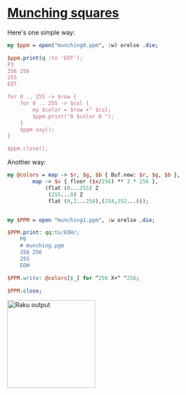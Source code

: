 [1]: https://rosettacode.org/wiki/Munching_squares

# [Munching squares][1]





Here's one simple way:

```perl
my $ppm = open("munching0.ppm", :w) orelse .die;

$ppm.print(q :to 'EOT');
P3
256 256
255
EOT

for 0 .. 255 -> $row {
    for 0 .. 255 -> $col {
        my $color = $row +^ $col;
        $ppm.print("0 $color 0 ");
    }
    $ppm.say();
}

$ppm.close();
```


Another way:

```perl
my @colors = map -> $r, $g, $b { Buf.new: $r, $g, $b },
        map -> $x { floor ($x/256) ** 3 * 256 },
            (flat (0...255) Z
             (255...0) Z
             flat (0,2...254),(254,252...0));


my $PPM = open "munching1.ppm", :w orelse .die;

$PPM.print: qq:to/EOH/;
    P6
    # munching.pgm
    256 256
    255
    EOH

$PPM.write: @colors[$_] for ^256 X+^ ^256;

$PPM.close;
```


<span typeof="mw:File">[<img alt="Raku output" src="https://rosettacode.org/w/thumb.php?f=Perl_6_xor_pattern.png&amp;width=200" decoding="async" loading="lazy" width="200" height="200" class="mw-file-element" srcset="https://static.wikitide.net/rosettacodewiki/7/7c/Perl_6_xor_pattern.png 1.5x" />](https://rosettacode.org/wiki/File:Perl_6_xor_pattern.png)</span>
